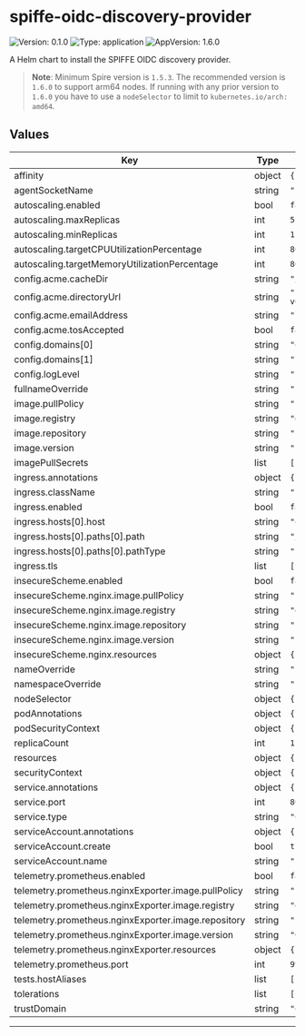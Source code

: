 # spiffe-oidc-discovery-provider

<!-- This README.md is generated. Please edit README.md.gotmpl -->

![Version: 0.1.0](https://img.shields.io/badge/Version-0.1.0-informational?style=flat-square) ![Type: application](https://img.shields.io/badge/Type-application-informational?style=flat-square) ![AppVersion: 1.6.0](https://img.shields.io/badge/AppVersion-1.6.0-informational?style=flat-square)

A Helm chart to install the SPIFFE OIDC discovery provider.

> **Note**: Minimum Spire version is `1.5.3`.
> The recommended version is `1.6.0` to support arm64 nodes. If running with any
> prior version to `1.6.0` you have to use a `nodeSelector` to limit to `kubernetes.io/arch: amd64`.

## Values

| Key | Type | Default | Description |
|-----|------|---------|-------------|
| affinity | object | `{}` |  |
| agentSocketName | string | `"spire-agent.sock"` |  |
| autoscaling.enabled | bool | `false` |  |
| autoscaling.maxReplicas | int | `5` |  |
| autoscaling.minReplicas | int | `1` |  |
| autoscaling.targetCPUUtilizationPercentage | int | `80` |  |
| autoscaling.targetMemoryUtilizationPercentage | int | `80` |  |
| config.acme.cacheDir | string | `"/run/spire"` |  |
| config.acme.directoryUrl | string | `"https://acme-v02.api.letsencrypt.org/directory"` |  |
| config.acme.emailAddress | string | `"letsencrypt@example.org"` |  |
| config.acme.tosAccepted | bool | `false` |  |
| config.domains[0] | string | `"oidc-discovery.example.org"` |  |
| config.domains[1] | string | `"localhost"` |  |
| config.logLevel | string | `"info"` |  |
| fullnameOverride | string | `""` |  |
| image.pullPolicy | string | `"IfNotPresent"` |  |
| image.registry | string | `"ghcr.io"` |  |
| image.repository | string | `"spiffe/oidc-discovery-provider"` |  |
| image.version | string | `""` |  |
| imagePullSecrets | list | `[]` |  |
| ingress.annotations | object | `{}` |  |
| ingress.className | string | `""` |  |
| ingress.enabled | bool | `false` |  |
| ingress.hosts[0].host | string | `"oidc-discovery.example.org"` |  |
| ingress.hosts[0].paths[0].path | string | `"/"` |  |
| ingress.hosts[0].paths[0].pathType | string | `"Prefix"` |  |
| ingress.tls | list | `[]` |  |
| insecureScheme.enabled | bool | `false` |  |
| insecureScheme.nginx.image.pullPolicy | string | `"IfNotPresent"` |  |
| insecureScheme.nginx.image.registry | string | `"docker.io"` |  |
| insecureScheme.nginx.image.repository | string | `"nginxinc/nginx-unprivileged"` |  |
| insecureScheme.nginx.image.version | string | `"1.23.2-alpine"` |  |
| insecureScheme.nginx.resources | object | `{}` |  |
| nameOverride | string | `""` |  |
| namespaceOverride | string | `""` |  |
| nodeSelector | object | `{}` |  |
| podAnnotations | object | `{}` |  |
| podSecurityContext | object | `{}` |  |
| replicaCount | int | `1` |  |
| resources | object | `{}` |  |
| securityContext | object | `{}` |  |
| service.annotations | object | `{}` |  |
| service.port | int | `80` |  |
| service.type | string | `"ClusterIP"` |  |
| serviceAccount.annotations | object | `{}` |  |
| serviceAccount.create | bool | `true` |  |
| serviceAccount.name | string | `""` |  |
| telemetry.prometheus.enabled | bool | `false` |  |
| telemetry.prometheus.nginxExporter.image.pullPolicy | string | `"IfNotPresent"` |  |
| telemetry.prometheus.nginxExporter.image.registry | string | `"docker.io"` |  |
| telemetry.prometheus.nginxExporter.image.repository | string | `"nginx/nginx-prometheus-exporter"` |  |
| telemetry.prometheus.nginxExporter.image.version | string | `"0.11.0"` |  |
| telemetry.prometheus.nginxExporter.resources | object | `{}` |  |
| telemetry.prometheus.port | int | `9988` |  |
| tests.hostAliases | list | `[]` |  |
| tolerations | list | `[]` |  |
| trustDomain | string | `"example.org"` |  |

----------------------------------------------
